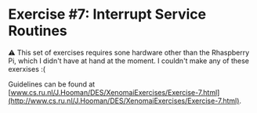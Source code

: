 # Exercise #7: Interrupt Service Routines

:warning: This set of exercises requires sone hardware other than the Rhaspberry Pi, which I didn't have at hand at the moment. I couldn't make any of these exerxises :(

Guidelines can be found at [www.cs.ru.nl/J.Hooman/DES/XenomaiExercises/Exercise-7.html](http://www.cs.ru.nl/J.Hooman/DES/XenomaiExercises/Exercise-7.html).